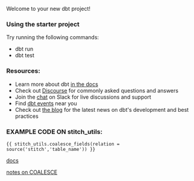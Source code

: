 Welcome to your new dbt project!

### Using the starter project

Try running the following commands:
- dbt run
- dbt test


### Resources:
- Learn more about dbt [in the docs](https://docs.getdbt.com/docs/introduction)
- Check out [Discourse](https://discourse.getdbt.com/) for commonly asked questions and answers
- Join the [chat](http://slack.getdbt.com/) on Slack for live discussions and support
- Find [dbt events](https://events.getdbt.com) near you
- Check out [the blog](https://blog.getdbt.com/) for the latest news on dbt's development and best practices


###  EXAMPLE CODE ON stitch_utils:

`{{ stitch_utils.coalesce_fields(relation = source('stitch','table_name')) }}`

[docs](https://hub.getdbt.com/fishtown-analytics/stitch_utils/latest/)  

[notes on COALESCE](https://www.postgresqltutorial.com/postgresql-coalesce/)